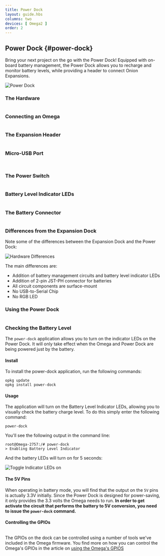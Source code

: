 ```yaml
---
title: Power Dock
layout: guide.hbs
columns: two
devices: [ Omega2 ]
order: 2
---
```



## Power Dock {#power-dock}

<!-- [//]: # (Brief overview on the Power Dock. Highlight the features such as battery management, battery recharge, mobility (completely wireless).) -->
<!-- [//]: # (Briefly mention that the power dock is similar to but not the same as the expansion dock.) -->

Bring your next project on the go with the Power Dock! Equipped with on-board battery management, the Power Dock allows you to recharge and monitor battery levels, while providing a header to connect Onion Expansions.

![Power Dock](https://raw.githubusercontent.com/OnionIoT/Onion-Docs/master/Omega2/Documentation/Hardware-Overview/img/power-dock-image.jpg)

### The Hardware

```{r child = './Power-Dock/00-hardware-overview-section.md'}
```


### Connecting an Omega

```{r child = './Power-Dock/01-connecting-an-omega.md'}
```


<!-- ### The Power Dock at a Glance -->


### The Expansion Header

```{r child = './Power-Dock/02-expansion-header.md'}
```

<!-- [//]: # (breakout of the Omega's GPIOs, can be connected to other circuits directly, or can use Omega expansions) -->


### Micro-USB Port

```{r child = './Power-Dock/03-micro-usb-port.md'}
```

<!-- No-USB-to-Serial -->
```{r child = '../shared/Hardware-Overview-Component-3-No-USB-to-Serial.md'}
```


### The Power Switch

```{r child = './Power-Dock/04-power-switch.md'}
```

<!-- [//]: # (add illustrations indicating the ON and OFF positions of the switch) -->


### Battery Level Indicator LEDs

```{r child = './Power-Dock/05-battery-level-leds.md'}
```


### The Battery Connector

```{r child = './Power-Dock/06-battery-connector.md'}
```



### Differences from the Expansion Dock
<!-- [//]: # (thinking about removing this e) -->

Note some of the differences between the Expansion Dock and the Power Dock:

![Hardware Differences](https://raw.githubusercontent.com/OnionIoT/Onion-Docs/master/Omega2/Documentation/Hardware-Overview/img/power-dock-differences.jpg)

The main differences are:
  * Addition of battery management circuits and battery level indicator LEDs
  * Addition of 2-pin JST-PH connector for batteries
  * All circuit components are surface-mount
  * No USB-to-Serial Chip
  * No RGB LED


<!--- TODO: IMAGE mechanical drawing of the power dock, recheck link and uncomment when drawing available
### Mechanical drawing

We've made available a detailed [diagram](https://raw.githubusercontent.com/OnionIoT/technical-drawings/master/Mechanical/OM-D-PWR.PDF) of the dimensions and geometry of the Power Dock.
--->

### Using the Power Dock
```{r child = './Power-Dock/08-using-power-dock.md'}
```

<!-- SECTION -->
<!-- power-dock application -->

### Checking the Battery Level

<!-- [//]: # (explanation that you can visually see the battery level on the indicator LEDs AND in the operating system) -->

The `power-dock` application allows you to turn on the indicator LEDs on the Power Dock. It will only take effect when the Omega and Power Dock are being powered just by the battery. 

#### Install

To install the power-dock application, run the following commands:

```
opkg update
opkg install power-dock
```

#### Usage

The application will turn on the Battery Level Indicator LEDs, allowing you to visually check the battery charge level. To do this simply enter the following command:

```
power-dock
```

You'll see the following output in the command line:

```
root@Omega-2757:/# power-dock
> Enabling Battery Level Indicator
```

And the battery LEDs will turn on for 5 seconds:

![Toggle Indicator LEDs on](https://raw.githubusercontent.com/OnionIoT/Onion-Docs/master/Omega2/Documentation/Hardware-Overview/img/power-dock-command-line.gif)

<!-- [//]: # (Add section describing the text output of the battery level) -->

#### The 5V Pins

When operating in battery mode, you will find that the output on the `5V` pins is actually 3.3V initially. Since the Power Dock is designed for power-saving, it only provides the 3.3 volts the Omega needs to run. **In order to get activate the circuit that performs the battery to 5V conversion, you need to issue the `power-dock` command.**

<!-- TODO: add a section on reading the battery level, ask Lazar -->


#### Controlling the GPIOs
```{r child = './Power-Dock/09-controlling-gpio.md'}
```

The GPIOs on the dock can be controlled using a number of tools we've included in the Omega firmware. You find more on how you can control the Omega's GPIOs in the article on [using the Omega's GPIOS](#using-gpios)
